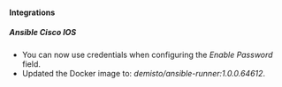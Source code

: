 
#### Integrations

##### Ansible Cisco IOS

- You can now use credentials when configuring the *Enable Password* field.
- Updated the Docker image to: *demisto/ansible-runner:1.0.0.64612*.
